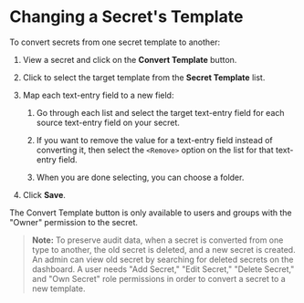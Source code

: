 [title]: # (Changing a Secret's Template)
[tags]: # (Template)
[priority]: # (1000)

# Changing a Secret's Template

To convert secrets from one secret template to another:

1. View a secret and click on the **Convert Template** button.

1. Click to select the target template from the **Secret Template** list.

1. Map each text-entry field to a new field:

   1. Go through each list and select the target text-entry field for each source text-entry field on your secret.

   1. If you want to remove the value for a text-entry field instead of converting it, then select the `<Remove>` option on the list for that text-entry field.

   1. When you are done selecting, you can choose a folder.

1. Click **Save**.

The Convert Template button is only available to users and groups with the "Owner" permission to the secret.

> **Note:** To preserve audit data, when a secret is converted from one type to another, the old secret is deleted, and a new secret is created. An admin can view old secret by searching for deleted secrets on the dashboard. A user needs "Add Secret," "Edit Secret," "Delete Secret," and "Own Secret" role permissions in order to convert a secret to a new template.
